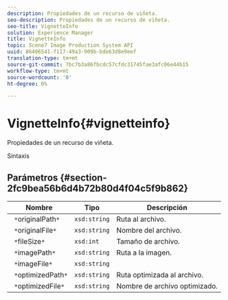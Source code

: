 ```yaml
---
description: Propiedades de un recurso de viñeta.
seo-description: Propiedades de un recurso de viñeta.
seo-title: VignetteInfo
solution: Experience Manager
title: VignetteInfo
topic: Scene7 Image Production System API
uuid: 86406541-f117-49a3-909b-bde63d8e9eef
translation-type: tm+mt
source-git-commit: 7bc7b3a86fbcdc57cfdc31745fae3afc06e44b15
workflow-type: tm+mt
source-wordcount: '0'
ht-degree: 0%

---
```



# VignetteInfo{#vignetteinfo}

Propiedades de un recurso de viñeta.

Sintaxis

## Parámetros {#section-2fc9bea56b6d4b72b80d4f04c5f9b862}

| Nombre | Tipo | Descripción |
|---|---|---|
| ` *`originalPath`*` | `xsd:string` | Ruta al archivo. |
| ` *`originalFile`*` | `xsd:string` | Nombre del archivo. |
| ` *`fileSize`*` | `xsd:int` | Tamaño de archivo. |
| ` *`imagePath`*` | `xsd:string` | Ruta a la imagen. |
| ` *`imageFile`*` | `xsd:string` |  |
| ` *`optimizedPath`*` | `xsd:string` | Ruta optimizada al archivo. |
| ` *`optimizedFile`*` | `xsd:string` | Nombre de archivo optimizado. |

